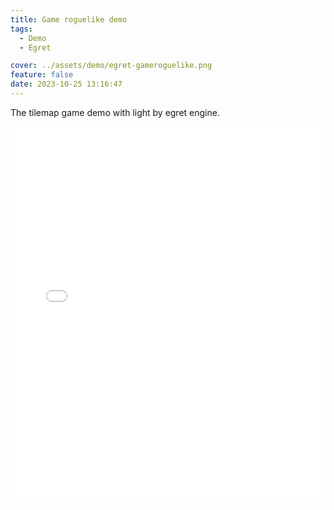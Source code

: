 ```yaml
---
title: Game roguelike demo
tags:
  - Demo
  - Egret

cover: ../assets/demo/egret-gameroguelike.png
feature: false
date: 2023-10-25 13:16:47
---
```

The tilemap game demo with light by egret engine.
<iframe
width=100%
height=600
src='../assets/demo/egret-gameroguelike/index.html'
frameborder=0
></iframe>